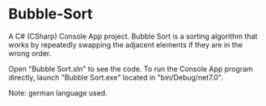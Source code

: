 # Bubble-Sort
A C# (CSharp) Console App project. Bubble Sort is a sorting algorithm that works by repeatedly swapping the adjacent elements if they are in the wrong order. 

Open "Bubble Sort.sln" to see the code. To run the Console App program directly, launch "Bubble Sort.exe" located in "bin/Debug/net7.0". 

Note: german language used. 


